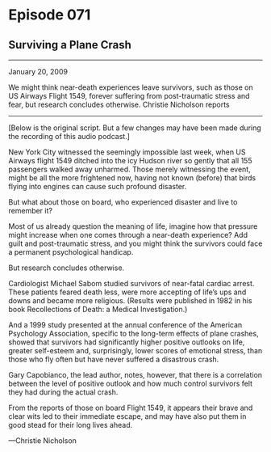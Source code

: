 # Episode 071

## Surviving a Plane Crash

---

January 20, 2009

We might think near-death experiences leave survivors, such as those on US Airways Flight 1549, forever suffering from post-traumatic stress and fear, but research concludes otherwise. Christie Nicholson reports

---

[Below is the original script. But a few changes may have been made during the recording of this audio podcast.]

New York City witnessed the seemingly impossible last week, when US Airways flight 1549 ditched into the icy Hudson river so gently that all 155 passengers walked away unharmed. Those merely witnessing the event, might be all the more frightened now, having not known (before) that birds flying into engines can cause such profound disaster.

But what about those on board, who experienced disaster and live to remember it?

Most of us already question the meaning of life, imagine how that pressure might increase when one comes through a near-death experience? Add guilt and post-traumatic stress, and you might think the survivors could face a permanent psychological handicap.

But research concludes otherwise.

Cardiologist Michael Sabom studied survivors of near-fatal cardiac arrest. These patients feared death less, were more accepting of life’s ups and downs and became more religious. (Results were published in 1982 in his book Recollections of Death: a Medical Investigation.)

And a 1999 study presented at the annual conference of the American Psychology Association, specific to the long-term effects of plane crashes, showed that survivors had significantly higher positive outlooks on life, greater self-esteem and, surprisingly, lower scores of emotional stress, than those who fly often but have never suffered a disastrous crash.

Gary Capobianco, the lead author, notes, however, that there is a correlation between the level of positive outlook and how much control survivors felt they had during the actual crash.

From the reports of those on board Flight 1549, it appears their brave and clear wits led to their immediate escape, and may have also put them in good stead for their long lives ahead.

—Christie Nicholson


